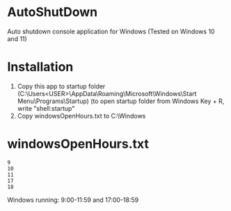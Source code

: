# AutoShutDown
Auto shutdown console application for Windows (Tested on Windows 10 and 11)

# Installation
1. Copy this app to startup folder (C:\Users\<USER>\AppData\Roaming\Microsoft\Windows\Start Menu\Programs\Startup)
  (to open startup folder from Windows Key + R, write "shell:startup"
2. Copy windowsOpenHours.txt to C:\Windows


# windowsOpenHours.txt
    9
    10
    11
    17
    18

Windows running: 9:00-11:59 and 17:00-18:59

